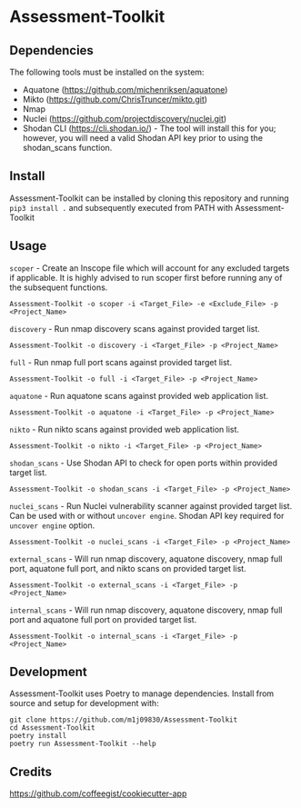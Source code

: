 # Assessment-Toolkit

## Dependencies

The following tools must be installed on the system:
* Aquatone (https://github.com/michenriksen/aquatone)
* Mikto (https://github.com/ChrisTruncer/mikto.git)
* Nmap
* Nuclei (https://github.com/projectdiscovery/nuclei.git)
* Shodan CLI (https://cli.shodan.io/) - The tool will install this for you; however, you will need a valid Shodan API key prior to using the shodan_scans function. 

## Install
Assessment-Toolkit can be installed by cloning this repository and running `pip3 install .` and subsequently executed from PATH with Assessment-Toolkit

## Usage

`scoper` - Create an Inscope file which will account for any excluded targets if applicable.  It is highly advised to run scoper first before running any of the subsequent functions.

`Assessment-Toolkit -o scoper -i <Target_File> -e <Exclude_File> -p <Project_Name>`

`discovery` - Run nmap discovery scans against provided target list.

`Assessment-Toolkit -o discovery -i <Target_File> -p <Project_Name>`

`full` - Run nmap full port scans against provided target list.

`Assessment-Toolkit -o full -i <Target_File> -p <Project_Name>`

`aquatone` - Run aquatone scans against provided web application list.

`Assessment-Toolkit -o aquatone -i <Target_File> -p <Project_Name>`

`nikto` - Run nikto scans against provided web application list.

`Assessment-Toolkit -o nikto -i <Target_File> -p <Project_Name>`

`shodan_scans` - Use Shodan API to check for open ports within provided target list. 

`Assessment-Toolkit -o shodan_scans -i <Target_File> -p <Project_Name>`

`nuclei_scans` - Run Nuclei vulnerability scanner against provided target list. Can be used with or without `uncover engine`. Shodan API key required for `uncover engine` option.

`Assessment-Toolkit -o nuclei_scans -i <Target_File> -p <Project_Name>`

`external_scans` - Will run nmap discovery, aquatone discovery, nmap full port, aquatone full port, and nikto scans on provided target list.

`Assessment-Toolkit -o external_scans -i <Target_File> -p <Project_Name>`

`internal_scans` - Will run nmap discovery, aquatone discovery, nmap full port and aquatone full port on provided target list.

`Assessment-Toolkit -o internal_scans -i <Target_File> -p <Project_Name>`

## Development
Assessment-Toolkit uses Poetry to manage dependencies. Install from source and setup for development with:
```
git clone https://github.com/m1j09830/Assessment-Toolkit
cd Assessment-Toolkit
poetry install
poetry run Assessment-Toolkit --help
```

## Credits
https://github.com/coffeegist/cookiecutter-app